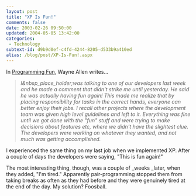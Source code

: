 ```yaml
---
layout: post
title: "XP Is Fun!"
comments: false
date: 2003-02-26 09:50:00
updated: 2004-05-05 13:42:00
categories:
 - Technology
subtext-id: d9b9d0ef-c4fd-4244-8205-d533b9a410ed
alias: /blog/post/XP-Is-Fun!.aspx
---
```



In [Programming Fun](http://dotnetweblogs.com/Wallen/posts/3057.aspx), Wayne Allen writes...

> _I&nbsp_place_holder;was talking to one of our developers last week and he made a comment that didn't strike me until yesterday. He said he was actually having fun again! This made me realize that by placing responsibility for tasks in the correct hands, everyone can better enjoy their jobs. I recall other projects where the development team was given high level guidelines and left to it. Everything was fine until we got done with the "fun" stuff and were trying to make decisions about features etc, where we didn't have the slightest clue. The developers were working on whatever they wanted, and not much was getting accomplished._

I experienced the same thing on my last job when we implemented XP. After a couple of days the developers were saying, "This is fun again!"

The most interesting thing, though, was a couple of _weeks _later, when they added, "I'm tired." Apparently pair-programming stopped them from taking breaks as often as they had before and they were genuinely tired at the end of the day. My solution? Foosball.
